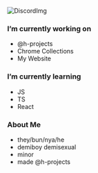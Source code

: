 ![DiscordImg](https://img.shields.io/badge/DISCORD-SenkoDev%232173-blue?style=for-the-badge&logo=discord)

### I’m currently working on
- @h-projects
- Chrome Collections
- My Website

### I’m currently learning 
- JS
- TS
- React


### About Me
- they/bun/nya/he
- demiboy demisexual
- minor 
- made @h-projects
